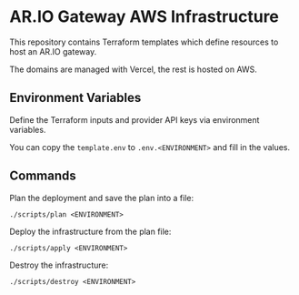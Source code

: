 # AR.IO Gateway AWS Infrastructure

This repository contains Terraform templates which define resources to host an
AR.IO gateway.

The domains are managed with Vercel, the rest is hosted on AWS.

## Environment Variables

Define the Terraform inputs and provider API keys via environment variables.

You can copy the `template.env` to `.env.<ENVIRONMENT>` and fill in the values.

## Commands

Plan the deployment and save the plan into a file:

    ./scripts/plan <ENVIRONMENT>

Deploy the infrastructure from the plan file:

    ./scripts/apply <ENVIRONMENT>

Destroy the infrastructure:

    ./scripts/destroy <ENVIRONMENT>
